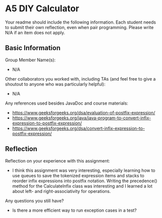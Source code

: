 # A5 DIY Calculator

Your readme should include the following information. Each student needs to submit their own reflection, even when pair programming.  Please write N/A if an item does not apply.

## Basic Information

Group Member Name(s):
- N/A

Other collaborators you worked with, including TAs (and feel free to give a shoutout to anyone who was particularly helpful):
- N/A

Any references used besides JavaDoc and course materials:
- https://www.geeksforgeeks.org/dsa/evaluation-of-postfix-expression/
- https://www.geeksforgeeks.org/java/java-program-to-convert-infix-expression-to-postfix-expression/
- https://www.geeksforgeeks.org/dsa/convert-infix-expression-to-postfix-expression/

## Reflection

Reflection on your experience with this assignment:
- I think this assignment was very interesting, especially learning how to use queues to save the tokenized expression items and stacks to reorder infix expressions into postfix notation. Writing the precedence() method for the CalculateInfix class was interesting and I learned a lot about left- and right-associativity for operations.

Any questions you still have?
- Is there a more efficient way to run exception cases in a test?
